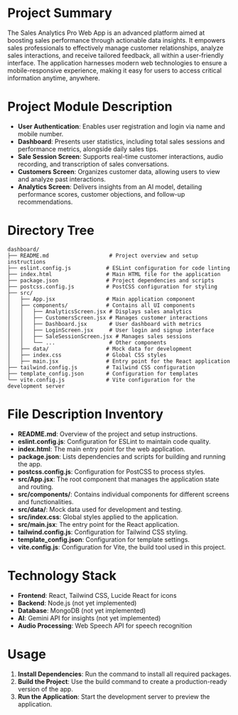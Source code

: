 # Project Summary
The Sales Analytics Pro Web App is an advanced platform aimed at boosting sales performance through actionable data insights. It empowers sales professionals to effectively manage customer relationships, analyze sales interactions, and receive tailored feedback, all within a user-friendly interface. The application harnesses modern web technologies to ensure a mobile-responsive experience, making it easy for users to access critical information anytime, anywhere.

# Project Module Description
- **User Authentication**: Enables user registration and login via name and mobile number.
- **Dashboard**: Presents user statistics, including total sales sessions and performance metrics, alongside daily sales tips.
- **Sale Session Screen**: Supports real-time customer interactions, audio recording, and transcription of sales conversations.
- **Customers Screen**: Organizes customer data, allowing users to view and analyze past interactions.
- **Analytics Screen**: Delivers insights from an AI model, detailing performance scores, customer objections, and follow-up recommendations.

# Directory Tree
```
dashboard/
├── README.md                   # Project overview and setup instructions
├── eslint.config.js           # ESLint configuration for code linting
├── index.html                 # Main HTML file for the application
├── package.json               # Project dependencies and scripts
├── postcss.config.js          # PostCSS configuration for styling
├── src/
│   ├── App.jsx                # Main application component
│   ├── components/            # Contains all UI components
│   │   ├── AnalyticsScreen.jsx # Displays sales analytics
│   │   ├── CustomersScreen.jsx # Manages customer interactions
│   │   ├── Dashboard.jsx       # User dashboard with metrics
│   │   ├── LoginScreen.jsx     # User login and signup interface
│   │   ├── SaleSessionScreen.jsx # Manages sales sessions
│   │   └── ...                 # Other components
│   ├── data/                  # Mock data for development
│   ├── index.css              # Global CSS styles
│   ├── main.jsx               # Entry point for the React application
├── tailwind.config.js         # Tailwind CSS configuration
├── template_config.json       # Configuration for templates
└── vite.config.js             # Vite configuration for the development server
```

# File Description Inventory
- **README.md**: Overview of the project and setup instructions.
- **eslint.config.js**: Configuration for ESLint to maintain code quality.
- **index.html**: The main entry point for the web application.
- **package.json**: Lists dependencies and scripts for building and running the app.
- **postcss.config.js**: Configuration for PostCSS to process styles.
- **src/App.jsx**: The root component that manages the application state and routing.
- **src/components/**: Contains individual components for different screens and functionalities.
- **src/data/**: Mock data used for development and testing.
- **src/index.css**: Global styles applied to the application.
- **src/main.jsx**: The entry point for the React application.
- **tailwind.config.js**: Configuration for Tailwind CSS styling.
- **template_config.json**: Configuration for template settings.
- **vite.config.js**: Configuration for Vite, the build tool used in this project.

# Technology Stack
- **Frontend**: React, Tailwind CSS, Lucide React for icons
- **Backend**: Node.js (not yet implemented)
- **Database**: MongoDB (not yet implemented)
- **AI**: Gemini API for insights (not yet implemented)
- **Audio Processing**: Web Speech API for speech recognition

# Usage
1. **Install Dependencies**: Run the command to install all required packages.
2. **Build the Project**: Use the build command to create a production-ready version of the app.
3. **Run the Application**: Start the development server to preview the application.
